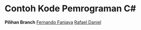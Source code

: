 # Contoh Kode Pemrograman C#

**Pilihan Branch**
[Fernando Fanjaya](https://github.com/K4-Dev-UBD/latihan-mandiri/tree/fernando-fan)
[Rafael Daniel](https://github.com/K4-Dev-UBD/latihan-mandiri/tree/rafael)
